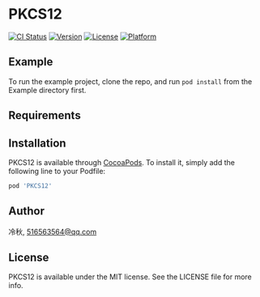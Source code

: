 # PKCS12

[![CI Status](https://img.shields.io/travis/冷秋/PKCS12.svg?style=flat)](https://travis-ci.org/冷秋/PKCS12)
[![Version](https://img.shields.io/cocoapods/v/PKCS12.svg?style=flat)](https://cocoapods.org/pods/PKCS12)
[![License](https://img.shields.io/cocoapods/l/PKCS12.svg?style=flat)](https://cocoapods.org/pods/PKCS12)
[![Platform](https://img.shields.io/cocoapods/p/PKCS12.svg?style=flat)](https://cocoapods.org/pods/PKCS12)

## Example

To run the example project, clone the repo, and run `pod install` from the Example directory first.

## Requirements

## Installation

PKCS12 is available through [CocoaPods](https://cocoapods.org). To install
it, simply add the following line to your Podfile:

```ruby
pod 'PKCS12'
```

## Author

冷秋, 516563564@qq.com

## License

PKCS12 is available under the MIT license. See the LICENSE file for more info.
